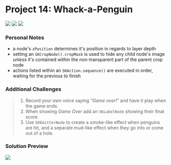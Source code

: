 # Project 14: Whack-a-Penguin

[![](https://img.shields.io/badge/Hacking%20with%20iOS-2019.10.26-36A9AE?logo=gumroad)](https://www.hackingwithswift.com/store/hacking-with-ios) [![](https://img.shields.io/badge/Xcode-11.3.1-3d8af0?logo=xcode)](#) [![](https://img.shields.io/badge/Swift-5.1-FA7343?logo=swift)](#)

### Personal Notes
- a node's `zPosition` determines it's position in regards to layer depth
- setting an `SKCropNode().cropMask` is used to hide any child node's image _unless_ it's contained within the non-transparent part of the parent crop node
- actions listed within an `SKAction.sequence()` are executed in order, waiting for the previous to finish


### Additional Challenges
> 1. Record your own voice saying _"Game over!"_ and have it play when the game ends.
> 2. When showing _Game Over_ add an `SKLabelNode` showing their final score.
> 3. Use `SKEmitterNode` to create a smoke-like effect when penguins are hit, and a separate mud-like effect when they go into or come out of a hole.

### Solution Preview
<img src="https://user-images.githubusercontent.com/4438390/71987339-02664d80-31fc-11ea-85f9-7e70501e3d82.png">
